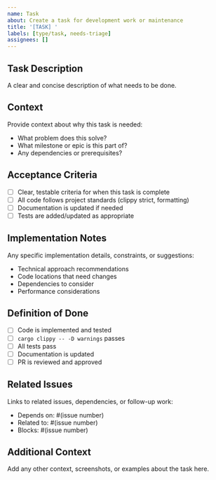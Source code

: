 ```yaml
---
name: Task
about: Create a task for development work or maintenance
title: '[TASK] '
labels: [type/task, needs-triage]
assignees: []
---
```


## Task Description

A clear and concise description of what needs to be done.

## Context

Provide context about why this task is needed:

- What problem does this solve?
- What milestone or epic is this part of?
- Any dependencies or prerequisites?

## Acceptance Criteria

- [ ] Clear, testable criteria for when this task is complete
- [ ] All code follows project standards (clippy strict, formatting)
- [ ] Documentation is updated if needed
- [ ] Tests are added/updated as appropriate

## Implementation Notes

Any specific implementation details, constraints, or suggestions:

- Technical approach recommendations
- Code locations that need changes
- Dependencies to consider
- Performance considerations

## Definition of Done

- [ ] Code is implemented and tested
- [ ] `cargo clippy -- -D warnings` passes
- [ ] All tests pass
- [ ] Documentation is updated
- [ ] PR is reviewed and approved

## Related Issues

Links to related issues, dependencies, or follow-up work:

- Depends on: #(issue number)
- Related to: #(issue number)
- Blocks: #(issue number)

## Additional Context

Add any other context, screenshots, or examples about the task here.
